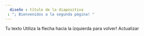 ```yaml
---
  diseño : título de la diapositiva
 : "¡ Bienvenidos a la segunda página! "
---
```

Tu texto 
Utiliza la flecha hacia la izquierda para volver!
Actualizar  
